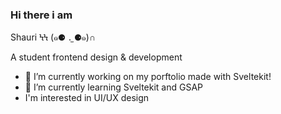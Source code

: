 ### Hi there i am 

 Shauri ϞϞ (๑⚈ ․̫ ⚈๑)∩

A student frontend design & development



- 🔭 I’m currently working on my porftolio made with Sveltekit!
- 🌱 I’m currently learning Sveltekit and GSAP
- I'm interested in UI/UX design




<!-- [![Anurag's GitHub stats](https://github-readme-stats.vercel.app/api?username=SCNMC&show_icons=true&theme=tokyonight)](https://github.com/SCNMC/github-readme-stats) -->
